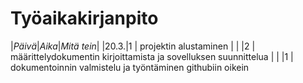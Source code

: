 # Työaikakirjanpito

|*Päivä*|*Aika*|*Mitä tein*|
|20.3.|1 | projektin alustaminen |
|     |2 | määrittelydokumentin kirjoittamista ja sovelluksen suunnittelua |
|     |1 | dokumentoinnin valmistelu ja työntäminen githubiin oikein
